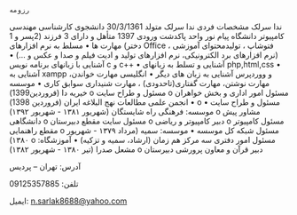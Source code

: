 
	رزومه 
ندا سرلک 
		مشخصات فردی
ندا سرلک 
متولد 30/3/1361 
دانشجوی کارشناسی مهندسی کامپیوتر دانشگاه پیام نور واحد پاکدشت ورودی 1397
متأهل و دارای 3 فرزند (2پسر و 1 دختر)
مهارت ها
•	مسلط به نرم افزارهای Office  ، فتوشاپ ، تولیدمحتوای آموزشی (نرم افزارهای برد الکترونیکی، نرم افزارهای تولید و ادیت فیلم و صدا و عکس و ...) 
•	آشنایی با زبانهای برنامه نویس c و c++
•	آشنایی و تسلط به زبانهای php,html,css
•	آشنایی به xampp و ووردپرس
آشنایی به زبان های دیگر
•	انگلیسی
مهارت خواندن، مهارت نوشتن، مهارت گفتاری(تاحدودی) ، مهارت شنیداری
سوابق کاری
•	موسسه خیریه دا (فروردین1399)
o	مسئول و طراح سایت
o	مسئول امور اداری و بخش خواهران
•	انجمن علمی مطالعات نهج البلاغه ایران (فروردین 1398)
o	مسئول و طراح سایت 
•	موسسه: فرهنگی راه شایستگان (شهریور ۱۳۸۱ - شهریور ۱۳۹۲)
o	مشاور پیش دانشگاهی
o	مسئول سایت مقطع دبیرستان
o	دبیر کامپیوتر و ریاضی
o	مسئول کامپیوتر مقطع راهنمایی
o	مسئول شبکه کل موسسه
•	موسسه: سمیه (مرداد ۱۳۷۹ - شهریور ۱۳۸۰)
o	مسئول امور دفتری سه مرکز هم زمان (ارشاد، سمیه و تزکیه)
•	آموزشگاه: مشعل صدرا (تیر ۱۳۸۰ - شهریور ۱۳۸۲)
o	دبیر قرآن و معاون پرورشی دبیرستان
			

	




 

 

 	



آدرس:
تهران – پردیس

تلفن:
09125357885

ایمیل:
n.sarlak8688@yahoo.com		



